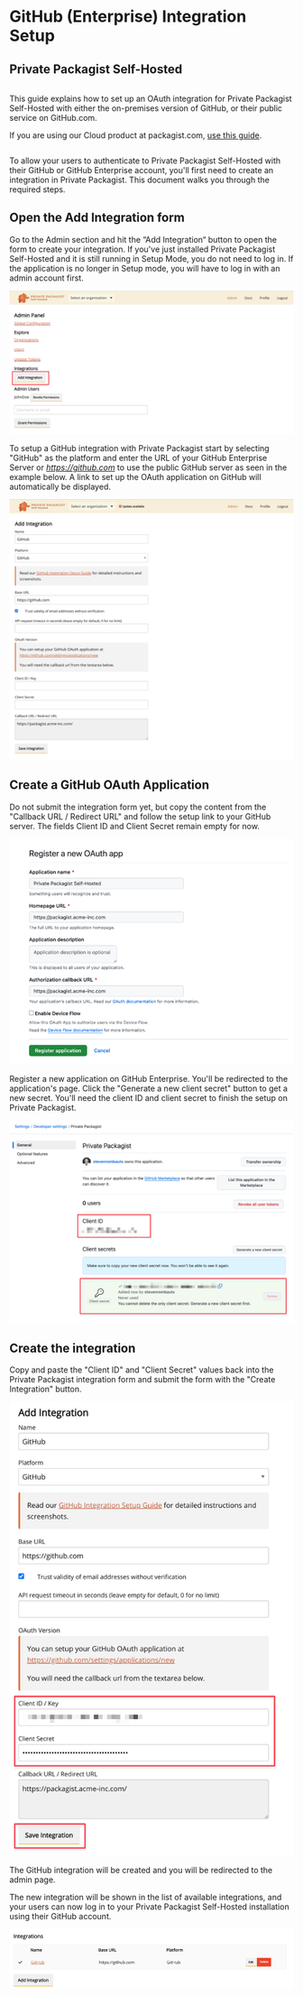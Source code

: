 # GitHub (Enterprise) Integration Setup
## Private Packagist Self-Hosted

<div class="row column">
    <div class="callout success">
        <p>This guide explains how to set up an OAuth integration for Private Packagist Self-Hosted with either the on-premises version of GitHub, or their public service on GitHub.com.</p>
        <p>If you are using our Cloud product at packagist.com, <a href="/docs/cloud/github-integration-setup">use this guide</a>.</p>
    </div>
</div>

To allow your users to authenticate to Private Packagist Self-Hosted with their GitHub or GitHub Enterprise account, you'll 
first need to create an integration in Private Packagist. This document walks you through the required steps.

## Open the Add Integration form

Go to the Admin section and hit the “Add Integration“ button to open the form to create your integration. If you've just 
installed Private Packagist Self-Hosted and it is still running in Setup Mode, you do not need to log in. If the application
is no longer in Setup mode, you will have to log in with an admin account first. 

![Add Integration](/Resources/public/img/docs/self-hosted/08-integration-create.png)

To setup a GitHub integration with Private Packagist start by selecting "GitHub" as the platform and enter the URL of 
your GitHub Enterprise Server or <i>https://github.com</i> to use the public GitHub server as seen in the example below. 
A link to set up the OAuth application on GitHub will automatically be displayed.

![Packagist Setup](/Resources/public/img/docs/integration-setup/self-hosted/github-01-packagist-setup.png)

## Create a GitHub OAuth Application
Do not submit the integration form yet, but copy the content from the "Callback 
URL / Redirect URL" and follow the setup link to your GitHub server. The fields 
Client ID and Client Secret remain empty for now.

![GitHub Register App](/Resources/public/img/docs/integration-setup/self-hosted/github-02-github-register-app.png)

Register a new application on GitHub Enterprise. You'll be redirected to the application's page. Click the "Generate a new client secret" button
to get a new secret. You'll need the client ID and client secret to finish the setup on Private Packagist.

![GitHub Credentials](/Resources/public/img/docs/integration-setup/github-03-github-credentials-20241219.png)

## Create the integration
Copy and paste the "Client ID" and "Client Secret" values back into the Private 
Packagist integration form and submit the form with the "Create Integration" 
button.

![Private Packagist Integration Form](/Resources/public/img/docs/integration-setup/self-hosted/github-04-packagist-form.png)

The GitHub integration will be created and you will be redirected to the admin page. 

The new integration will be shown in the list of available integrations, and your users can 
now log in to your Private Packagist Self-Hosted installation using their GitHub account.

![Available integrations](/Resources/public/img/docs/integration-setup/self-hosted/github-05-integrations-overview.png)
